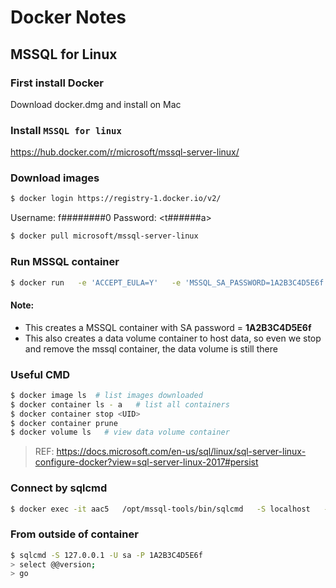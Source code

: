 # Docker Notes


## MSSQL for Linux

### First install Docker
Download docker.dmg and install on Mac


### Install `MSSQL for linux`
https://hub.docker.com/r/microsoft/mssql-server-linux/


### Download images
 
```bash
$ docker login https://registry-1.docker.io/v2/
```
Username: f########0
Password: \<t######a\>

```bash
$ docker pull microsoft/mssql-server-linux
```
 
### Run MSSQL container

```bash
$ docker run   -e 'ACCEPT_EULA=Y'   -e 'MSSQL_SA_PASSWORD=1A2B3C4D5E6f'   -p 1433:1433   -v mssql_volume:/var/opt/mssql   -d microsoft/mssql-server-linux:latest
```

#### Note: 
- This creates a MSSQL container with SA password = **1A2B3C4D5E6f**
- This also creates a data volume container to host data, so even we stop and remove the mssql container, the data volume is still there


### Useful CMD
```bash
$ docker image ls  # list images downloaded
$ docker container ls - a   # list all containers
$ docker container stop <UID> 
$ docker container prune
$ docker volume ls   # view data volume container
```
> REF: https://docs.microsoft.com/en-us/sql/linux/sql-server-linux-configure-docker?view=sql-server-linux-2017#persist
 
 
### Connect by sqlcmd
```bash
$ docker exec -it aac5   /opt/mssql-tools/bin/sqlcmd   -S localhost   -U sa   -P 1A2B3C4D5E6f
```
 
### From outside of container
```bash
$ sqlcmd -S 127.0.0.1 -U sa -P 1A2B3C4D5E6f
> select @@version; 
> go
```
